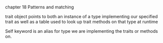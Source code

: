 chapter 18 Patterns and matching

trait object
points to both an instance of a type implementing our specified trait as well as
a table used to look up trait methods on that type at runtime

Self keyword is an alias for type we are implementing the traits or methods on.
